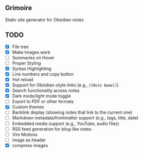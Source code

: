 ## Grimoire
Static site generator for Obsidian notes

## TODO
- [x] File tree
- [x] Make Images work
- [ ] Summaries on Hover
- [ ] Proper Styling
- [x] Syntax Highlighting 
- [x] Line numbers and copy button
- [x] Hot reload
- [x] Support for Obsidian-style links (e.g., `[[Note Name]]`)
- [x] Search functionality across notes
- [x] Dark mode/light mode toggle
- [ ] Export to PDF or other formats
- [x] Custom themes
- [ ] Backlink display (showing notes that link to the current one)
- [ ] Markdown metadata/frontmatter support (e.g., tags, title, date)
- [ ] Embedded media support (e.g., YouTube, audio files)
- [ ] RSS feed generation for blog-like notes
- [ ] Vim Motions
- [ ] image as header
- [x] compress images
